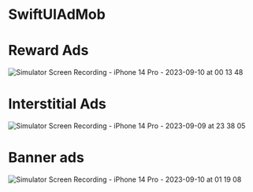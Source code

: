 # SwiftUIAdMob

# Reward Ads
![Simulator Screen Recording - iPhone 14 Pro - 2023-09-10 at 00 13 48](https://github.com/GaneshRajuGalla/SwiftUIAdMob/assets/61533653/baf5905c-d1d8-4966-9b33-04f1dd9833c6)


# Interstitial Ads
![Simulator Screen Recording - iPhone 14 Pro - 2023-09-09 at 23 38 05](https://github.com/GaneshRajuGalla/SwiftUIAdMob/assets/61533653/8bd7137f-464f-4a82-9af3-f322d9a4367e)

# Banner ads
![Simulator Screen Recording - iPhone 14 Pro - 2023-09-10 at 01 19 08](https://github.com/GaneshRajuGalla/SwiftUIAdMob/assets/61533653/6ee56b64-d378-4679-8c86-3f716244a3d2)
